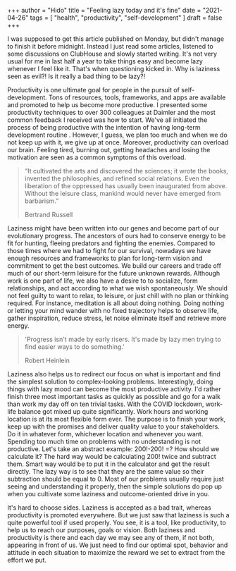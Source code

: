 +++
author = "Hido"
title = "Feeling lazy today and it's fine"
date = "2021-04-26"
tags = [
  "health",
  "productivity",
  "self-development"
]
draft = false
+++

I was supposed to get this article published on Monday, but didn't manage to finish it before midnight. Instead I just read some articles, listened to some discussions on ClubHouse and slowly started writing. It's not very usual for me in last half a year to take things easy and become lazy whenever I feel like it. That's when questioning kicked in. Why is laziness seen as evil?! Is it really a bad thing to be lazy?!

Productivity is one ultimate goal for people in the pursuit of self-development. Tons of resources, tools, frameworks, and apps are available and promoted to help us become more productive. I presented some productivity techniques to over 300 colleagues at Daimler and the most common feedback I received was how to start. We've all initiated the process of being productive with the intention of having long-term development routine . However, I guess, we plan too much and when we do not keep up with it, we give up at once. Moreover, productivity can overload our brain. Feeling tired, burning out, getting headaches and losing the motivation are seen as a common symptoms of this overload.

> “It cultivated the arts and discovered the sciences; it wrote the books, invented the philosophies, and refined social relations. Even the liberation of the oppressed has usually been inaugurated from above. Without the leisure class, mankind would never have emerged from barbarism.”
> 
> Bertrand Russell

Laziness might have been written into our genes and become part of our evolutionary progress. The ancestors of ours had to conserve energy to be fit for hunting, fleeing predators and fighting the enemies. Compared to those times where we had to fight for our survival, nowadays we have enough resources and frameworks to plan for long-term vision and commitment to get the best outcomes. We build our careers and trade off much of our short-term leisure for the future unknown rewards. Although work is one part of life, we also have a desire to to socialize, form relationships, and act according to what we wish spontaneously. We should not feel guilty to want to relax, to leisure, or just chill with no plan or thinking required. For instance, meditation is all about doing nothing. Doing nothing or letting your mind wander with no fixed trajectory helps to observe life, gather inspiration, reduce stress, let noise eliminate itself and retrieve more energy.

> 'Progress isn't made by early risers. It's made by lazy men trying to find easier ways to do something.'
> 
> Robert Heinlein

Laziness also helps us to redirect our focus on what is important and find the simplest solution to complex-looking problems. Interestingly, doing things with lazy mood can become the most productive activity. I'd rather finish three most important tasks as quickly as possible and go for a walk than work my day off on ten trivial tasks. With the COVID lockdown, work-life balance got mixed up quite significantly. Work hours and working location is at its most flexible form ever. The purpose is to finish your work, keep up with the promises and deliver quality value to your stakeholders. Do it in whatever form, whichever location and whenever you want. Spending too much time on problems with no understanding is not productive. Let's take an abstract example: 200!-200! =? How should we calculate it? The hard way would be calculating 200! twice and subtract them. Smart way would be to put it in the calculator and get the result directly. The lazy way is to see that they are the same value so their subtraction should be equal to 0. Most of our problems usually require just seeing and understanding it properly, then the simple solutions do pop up when you cultivate some laziness and outcome-oriented drive in you.

It's hard to choose sides. Laziness is accepted as a bad trait, whereas productivity is promoted everywhere. But we just saw that laziness is such a quite powerful tool if used properly. You see, it is a tool, like productivity, to help us to reach our purposes, goals or vision. Both laziness and productivity is there and each day we may see any of them, if not both, appearing in front of us. We just need to find our optimal spot, behavior and attitude in each situation to maximize the reward we set to extract from the effort we put.
